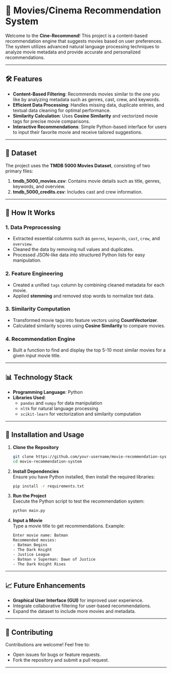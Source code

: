 # 🎥 Movies/Cinema Recommendation System  

Welcome to the **Cine-Recommend**! This project is a content-based recommendation engine that suggests movies based on user preferences. The system utilizes advanced natural language processing techniques to analyze movie metadata and provide accurate and personalized recommendations.

---

## 🛠 Features  

- **Content-Based Filtering**: Recommends movies similar to the one you like by analyzing metadata such as genres, cast, crew, and keywords.  
- **Efficient Data Processing**: Handles missing data, duplicate entries, and textual data cleaning for optimal performance.  
- **Similarity Calculation**: Uses **Cosine Similarity** and vectorized movie tags for precise movie comparisons.  
- **Interactive Recommendations**: Simple Python-based interface for users to input their favorite movie and receive tailored suggestions.  

---

## 📂 Dataset  

The project uses the **TMDB 5000 Movies Dataset**, consisting of two primary files:  
1. **tmdb_5000_movies.csv**: Contains movie details such as title, genres, keywords, and overview.  
2. **tmdb_5000_credits.csv**: Includes cast and crew information.  

---

## 🚀 How It Works  

### 1. **Data Preprocessing**  
- Extracted essential columns such as `genres`, `keywords`, `cast`, `crew`, and `overview`.  
- Cleaned the data by removing null values and duplicates.  
- Processed JSON-like data into structured Python lists for easy manipulation.  

### 2. **Feature Engineering**  
- Created a unified `tags` column by combining cleaned metadata for each movie.  
- Applied **stemming** and removed stop words to normalize text data.  

### 3. **Similarity Computation**  
- Transformed movie tags into feature vectors using **CountVectorizer**.  
- Calculated similarity scores using **Cosine Similarity** to compare movies.  

### 4. **Recommendation Engine**  
- Built a function to find and display the top 5-10 most similar movies for a given input movie title.  

---

## 📊 Technology Stack  

- **Programming Language**: Python  
- **Libraries Used**:  
  - `pandas` and `numpy` for data manipulation  
  - `nltk` for natural language processing  
  - `scikit-learn` for vectorization and similarity computation  

---

## 🔧 Installation and Usage  

1. **Clone the Repository**  
   ```bash  
   git clone https://github.com/your-username/movie-recommendation-system.git  
   cd movie-recommendation-system  
   ```  

2. **Install Dependencies**  
   Ensure you have Python installed, then install the required libraries:  
   ```bash  
   pip install -r requirements.txt  
   ```  

3. **Run the Project**  
   Execute the Python script to test the recommendation system:  
   ```bash  
   python main.py  
   ```  

4. **Input a Movie**  
   Type a movie title to get recommendations. Example:  
   ```bash  
   Enter movie name: Batman  
   Recommended movies:  
   - Batman Begins  
   - The Dark Knight  
   - Justice League  
   - Batman v Superman: Dawn of Justice  
   - The Dark Knight Rises  
   ```  

---

## 📈 Future Enhancements  

- **Graphical User Interface (GUI)** for improved user experience.  
- Integrate collaborative filtering for user-based recommendations.  
- Expand the dataset to include more movies and metadata.  

---

## 🤝 Contributing  

Contributions are welcome! Feel free to:  
- Open issues for bugs or feature requests.  
- Fork the repository and submit a pull request.  

---
  


